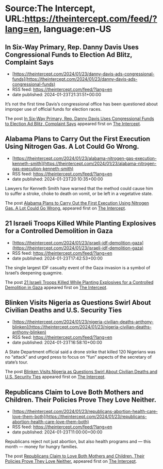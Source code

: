 # Source:The Intercept, URL:https://theintercept.com/feed/?lang=en, language:en-US

## In Six-Way Primary, Rep. Danny Davis Uses Congressional Funds to Election Ad Blitz, Complaint Says
 - [https://theintercept.com/2024/01/23/danny-davis-ads-congressional-funds](https://theintercept.com/2024/01/23/danny-davis-ads-congressional-funds)
 - RSS feed: https://theintercept.com/feed/?lang=en
 - date published: 2024-01-23T21:31:51+00:00

<p>It’s not the first time Davis’s congressional office has been questioned about improper use of official funds for election races.</p>
<p>The post <a href="https://theintercept.com/2024/01/23/danny-davis-ads-congressional-funds/">In Six-Way Primary, Rep. Danny Davis Uses Congressional Funds to Election Ad Blitz, Complaint Says</a> appeared first on <a href="https://theintercept.com">The Intercept</a>.</p>

## Alabama Plans to Carry Out the First Execution Using Nitrogen Gas. A Lot Could Go Wrong.
 - [https://theintercept.com/2024/01/23/alabama-nitrogen-gas-execution-kenneth-smith](https://theintercept.com/2024/01/23/alabama-nitrogen-gas-execution-kenneth-smith)
 - RSS feed: https://theintercept.com/feed/?lang=en
 - date published: 2024-01-23T20:10:35+00:00

<p>Lawyers for Kenneth Smith have warned that the method could cause him to suffer a stroke, choke to death on vomit, or be left in a vegetative state.</p>
<p>The post <a href="https://theintercept.com/2024/01/23/alabama-nitrogen-gas-execution-kenneth-smith/">Alabama Plans to Carry Out the First Execution Using Nitrogen Gas. A Lot Could Go Wrong.</a> appeared first on <a href="https://theintercept.com">The Intercept</a>.</p>

## 21 Israeli Troops Killed While Planting Explosives for a Controlled Demolition in Gaza
 - [https://theintercept.com/2024/01/23/israeli-idf-demolition-gaza](https://theintercept.com/2024/01/23/israeli-idf-demolition-gaza)
 - RSS feed: https://theintercept.com/feed/?lang=en
 - date published: 2024-01-23T17:42:53+00:00

<p>The single largest IDF casualty event of the Gaza invasion is a symbol of Israel’s deepening quagmire.</p>
<p>The post <a href="https://theintercept.com/2024/01/23/israeli-idf-demolition-gaza/">21 Israeli Troops Killed While Planting Explosives for a Controlled Demolition in Gaza</a> appeared first on <a href="https://theintercept.com">The Intercept</a>.</p>

## Blinken Visits Nigeria as Questions Swirl About Civilian Deaths and U.S. Security Ties
 - [https://theintercept.com/2024/01/23/nigeria-civilian-deaths-anthony-blinken](https://theintercept.com/2024/01/23/nigeria-civilian-deaths-anthony-blinken)
 - RSS feed: https://theintercept.com/feed/?lang=en
 - date published: 2024-01-23T16:58:10+00:00

<p>A State Department official said a drone strike that killed 120 Nigerians was no “attack” and urged press to focus on “fun” aspects of the secretary of state’s tour.</p>
<p>The post <a href="https://theintercept.com/2024/01/23/nigeria-civilian-deaths-anthony-blinken/">Blinken Visits Nigeria as Questions Swirl About Civilian Deaths and U.S. Security Ties</a> appeared first on <a href="https://theintercept.com">The Intercept</a>.</p>

## Republicans Claim to Love Both Mothers and Children. Their Policies Prove They Love Neither.
 - [https://theintercept.com/2024/01/23/republicans-abortion-health-care-love-them-both](https://theintercept.com/2024/01/23/republicans-abortion-health-care-love-them-both)
 - RSS feed: https://theintercept.com/feed/?lang=en
 - date published: 2024-01-23T11:00:00+00:00

<p>Republicans reject not just abortion, but also health programs and — this month — money for hungry families.</p>
<p>The post <a href="https://theintercept.com/2024/01/23/republicans-abortion-health-care-love-them-both/">Republicans Claim to Love Both Mothers and Children. Their Policies Prove They Love Neither.</a> appeared first on <a href="https://theintercept.com">The Intercept</a>.</p>

